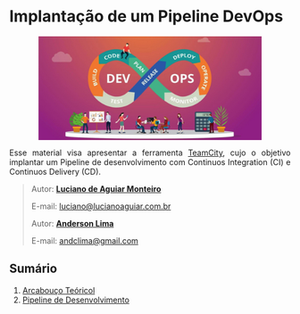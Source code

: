 
# Implantação de um Pipeline DevOps
<p align="center"><img src="manuscript/images/devops.jpeg"  width="400" height="186" align="middle"/></p>

<p align="justify">Esse material visa apresentar a ferramenta <a href="https://www.jetbrains.com/teamcity/?source=google&medium=cpc&campaign=12704032062&gclid=Cj0KCQjwrJOMBhCZARIsAGEd4VEvmhLzrxXgIWnJJaBqSzEqfn_0Uv2Wb-uzBLFEWgfIOyCW-6GD5OEaAjL2EALw_wcB"> TeamCity</a>, cujo o objetivo implantar um Pipeline de desenvolvimento com Continuos Integration (CI) e Continuos Delivery (CD).</p>

> Autor: **[Luciano de Aguiar Monteiro](https://github.com/lucianoaguiarthe)**
> 
> E-mail: luciano@lucianoaguiar.com.br
> 
> Autor: **[Anderson Lima](https://github.com/lucianoaguiarthe)**
> 
> E-mail: andclima@gmail.com



## Sumário


1. [Arcabouço Teóricol](manuscript/pipeline-cicd.md)
2. [Pipeline de Desenvolvimento](manuscript/pipeline-cicd.md)
